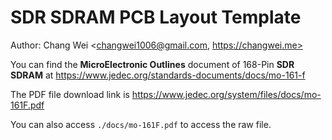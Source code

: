 # SDR SDRAM PCB Layout Template
Author: Chang Wei <changwei1006@gmail.com, https://changwei.me>

You can find the **MicroElectronic Outlines** document of 168-Pin **SDR SDRAM** at https://www.jedec.org/standards-documents/docs/mo-161-f

The PDF file download link is https://www.jedec.org/system/files/docs/mo-161F.pdf

You can also access `./docs/mo-161F.pdf` to access the raw file.
